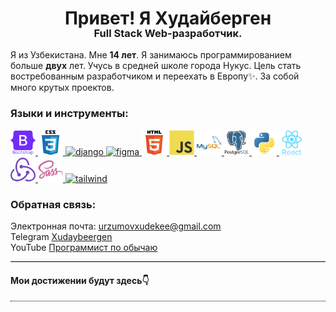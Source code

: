 <h1 align="center">Привет! Я Худайберген</h1>
<h3 style="text-align: center; margin-top: -22px;">Full Stack Web-разработчик.</h3>


<div class="">
    Я из Узбекистана. Мне <span style="font-weight: 700">14 лет</span>. Я занимаюсь программированием больше <span style="font-weight: 700">двух</span> лет. Учусь в средней школе города Нукус. Цель стать востребованным разработчиком и переехать в Европу✨. За собой много крутых проектов.
</div>

<h3 align="left">Языки и инструменты:</h3>
<p align="left"> <a href="https://getbootstrap.com" target="_blank" rel="noreferrer">
 <img src="https://raw.githubusercontent.com/devicons/devicon/master/icons/bootstrap/bootstrap-plain-wordmark.svg" alt="bootstrap" width="40" height="40"/> </a> <a href="https://www.w3schools.com/css/" target="_blank" rel="noreferrer"> <img src="https://raw.githubusercontent.com/devicons/devicon/master/icons/css3/css3-original-wordmark.svg" alt="css3" width="40" height="40"/> </a> <a href="https://www.djangoproject.com/" target="_blank" rel="noreferrer"> <img src="https://cdn.worldvectorlogo.com/logos/django.svg" alt="django" width="40" height="40"/> </a> <a href="https://www.figma.com/" target="_blank" rel="noreferrer"> <img src="https://www.vectorlogo.zone/logos/figma/figma-icon.svg" alt="figma" width="40" height="40"/> </a> <a href="https://www.w3.org/html/" target="_blank" rel="noreferrer"> <img src="https://raw.githubusercontent.com/devicons/devicon/master/icons/html5/html5-original-wordmark.svg" alt="html5" width="40" height="40"/> </a> <a href="https://developer.mozilla.org/en-US/docs/Web/JavaScript" target="_blank" rel="noreferrer"> <img src="https://raw.githubusercontent.com/devicons/devicon/master/icons/javascript/javascript-original.svg" alt="javascript" width="40" height="40"/> </a> <a href="https://www.mysql.com/" target="_blank" rel="noreferrer"> <img src="https://raw.githubusercontent.com/devicons/devicon/master/icons/mysql/mysql-original-wordmark.svg" alt="mysql" width="40" height="40"/> </a> <a href="https://www.photoshop.com/en" target="_blank" rel="noreferrer">  <img src="https://raw.githubusercontent.com/devicons/devicon/master/icons/postgresql/postgresql-original-wordmark.svg" alt="postgresql" width="40" height="40"/> </a> <a href="https://www.python.org" target="_blank" rel="noreferrer"> <img src="https://raw.githubusercontent.com/devicons/devicon/master/icons/python/python-original.svg" alt="python" width="40" height="40"/> </a> <a href="https://reactjs.org/" target="_blank" rel="noreferrer"> <img src="https://raw.githubusercontent.com/devicons/devicon/master/icons/react/react-original-wordmark.svg" alt="react" width="40" height="40"/> </a> <a href="https://redux.js.org" target="_blank" rel="noreferrer"> <img src="https://raw.githubusercontent.com/devicons/devicon/master/icons/redux/redux-original.svg" alt="redux" width="40" height="40"/> </a> <a href="https://sass-lang.com" target="_blank" rel="noreferrer"> <img src="https://raw.githubusercontent.com/devicons/devicon/master/icons/sass/sass-original.svg" alt="sass" width="40" height="40"/> </a> <a href="https://tailwindcss.com/" target="_blank" rel="noreferrer"> <img src="https://www.vectorlogo.zone/logos/tailwindcss/tailwindcss-icon.svg" alt="tailwind" width="40" height="40"/> </a> 
</p>


<h3>Обратная связь:</h3>
<div>
    <span>Электронная почта:</span>
    <a href="mailto:urzumovxudekee@gmail.com">urzumovxudekee@gmail.com</a>
</div>

<div>
    <span>Telegram</span>
    <a href="https://t.me/Urzumoov">Xudaybeergen</a>
</div>

<div>
    <span>YouTube</span>
    <a href="https://www.youtube.com/@programist_poobichayu">Программист по обычаю</a>
</div>
<p style="border-bottom: 1px solid black"></p>



<div>
<h4>Мои достижении будут здесь👇</h4>
<p style="border-bottom: 1px dotted black"></p>
</div>
